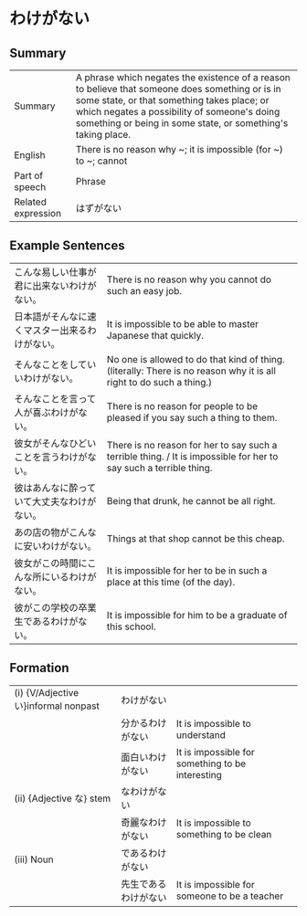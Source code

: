 # わけがない

## Summary

<table><tr>   <td>Summary</td>   <td>A phrase which negates the existence of a reason to believe that someone does something or is in some state, or that something takes place; or which negates a possibility of someone's doing something or being in some state, or something's taking place.</td></tr><tr>   <td>English</td>   <td>There is no reason why ~; it is impossible (for ~) to ~; cannot</td></tr><tr>   <td>Part of speech</td>   <td>Phrase</td></tr><tr>   <td>Related expression</td>   <td>はずがない</td></tr></table>

## Example Sentences

<table><tr>   <td>こんな易しい仕事が君に出来ないわけがない。</td>   <td>There is no reason why you cannot do such an easy job.</td></tr><tr>   <td>日本語がそんなに速くマスター出来るわけがない。</td>   <td>It is impossible to be able to master Japanese that quickly.</td></tr><tr>   <td>そんなことをしていいわけがない。</td>   <td>No one is allowed to do that kind of thing. (literally: There is no reason why it is all right to do such a thing.)</td></tr><tr>   <td>そんなことを言って人が喜ぶわけがない。</td>   <td>There is no reason for people to be pleased if you say such a thing to them.</td></tr><tr>   <td>彼女がそんなひどいことを言うわけがない。</td>   <td>There is no reason for her to say such a terrible thing. / It is impossible for her to say such a terrible thing.</td></tr><tr>   <td>彼はあんなに酔っていて大丈夫なわけがない。</td>   <td>Being that drunk, he cannot be all right.</td></tr><tr>   <td>あの店の物がこんなに安いわけがない。</td>   <td>Things at that shop cannot be this cheap.</td></tr><tr>   <td>彼女がこの時間にこんな所にいるわけがない。</td>   <td>It is impossible for her to be in such a place at this time (of the day).</td></tr><tr>   <td>彼がこの学校の卒業生であるわけがない。</td>   <td>It is impossible for him to be a graduate of this school.</td></tr></table>

## Formation

<table class="table"> <tbody><tr class="tr head"><td class="td"><span class="numbers">(i)</span> <span class="bold">{V/Adjective い}informal nonpast</span></td><td class="td"><span class="concept">わけがない</span></td><td class="td"></td></tr><tr class="tr"><td class="td"></td><td class="td"><span>分かる</span><span class="concept">わけがない</span></td><td class="td"><span>It is impossible to understand</span></td></tr><tr class="tr"><td class="td"></td><td class="td"><span>面白い</span><span class="concept">わけがない</span></td><td class="td"><span>It is impossible for something to be interesting</span></td></tr><tr class="tr head"><td class="td"><span class="numbers">(ii)</span> <span class="bold">{Adjective な} stem</span></td><td class="td"><span class="concept">なわけがない</span></td><td class="td"></td></tr><tr class="tr"><td class="td"></td><td class="td"><span>奇麗</span><span class="concept">なわけがない</span></td><td class="td"><span>It is impossible to something to be clean</span></td></tr><tr class="tr head"><td class="td"><span class="numbers">(iii)</span> <span class="bold">Noun</span></td><td class="td"><span class="concept">であるわけがない</span></td><td class="td"></td></tr><tr class="tr"><td class="td"></td><td class="td"><span>先生</span><span class="concept">であるわけがない</span></td><td class="td"><span>It is impossible for someone to be a teacher</span></td></tr></tbody></table>


